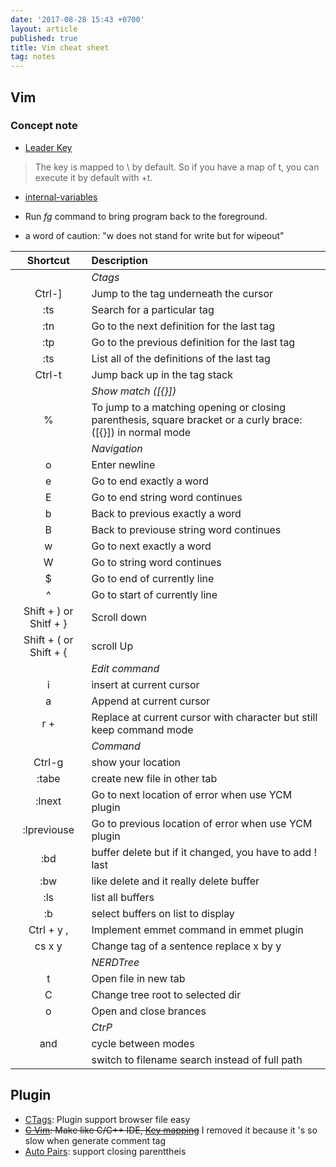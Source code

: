 ```yaml
---
date: '2017-08-28 15:43 +0700'
layout: article
published: true
title: Vim cheat sheet
tag: notes
---
```

## Vim

### Concept note

- [Leader Key](https://stackoverflow.com/questions/1764263/what-is-the-leader-in-a-vimrc-file)
> The <Leader> key is mapped to \ by default. So if you have a map of <Leader>t, you can execute it by default with \+t.

- [internal-variables](https://stackoverflow.com/questions/15685729/vim-what-is-the-difference-between-let-g-let-b-etc)

- Run *fg* command to bring program back to the foreground. 
- a word of caution: "w does not stand for write but for wipeout"

|Shortcut| Description           |
|:-------:|:---------------------|
|| *Ctags* |
|Ctrl-]| Jump to the tag underneath the cursor|
|:ts <tag> <RET>| Search for a particular tag |
|:tn |Go to the next definition for the last tag |
|:tp | Go to the previous definition for the last tag |
|:ts | List all of the definitions of the last tag |
|Ctrl-t|Jump back up in the tag stack|
|| *Show match ([{}])* |
|%| To jump to a matching opening or closing parenthesis, square bracket or a curly brace: ([{}]) in normal mode|
|| *Navigation*|
|o| Enter newline|
|e| Go to end exactly a word|
|E| Go to end string word continues|
|b| Back to previous exactly a word|
|B| Back to previouse string word continues|
|w| Go to next exactly a word|
|W| Go to string word continues|
|$| Go to end of currently line|
|^| Go to start of currently line|
|Shift + ) or Shitf + }| Scroll down|
|Shift + ( or Shift + {| scroll Up|
|| *Edit command*|
|i| insert at current cursor|
|a| Append at current cursor|
|r + <char>| Replace at current cursor with character but still keep command mode|
||*Command*|
|Ctrl-g|show your location|
|:tabe <filepath> | create new file in other tab|
|:lnext | Go to next location of error when use YCM plugin|
|:lpreviouse | Go to previous location of error when use YCM plugin|
|:bd | buffer delete but if it changed, you have to add ! last|
|:bw | like delete and it really delete buffer|
|:ls| list all buffers|
|:b <number>| select buffers on list to display|
|Ctrl + y ,| Implement emmet command in emmet plugin|
|cs x y | Change tag of a sentence replace x by y |
||*NERDTree*|
|t|Open file in new tab|
|C|Change tree root to selected dir|
|o| Open and close brances|
||*CtrP*|
|<C-f> and <C-b>| cycle between modes|
|<C-d>|switch to filename search instead of full path|
  
## Plugin 
- [CTags](https://andrew.stwrt.ca/posts/vim-ctags/): Plugin support browser file easy
- ~~[C Vim](http://www.thegeekstuff.com/2009/01/tutorial-make-vim-as-your-cc-ide-using-cvim-plugin/): Make like C/C++ IDE, [Key mapping](https://wolfgangmehner.github.io/vim-plugins/csupport/c-hotkeys.pdf)~~ I removed it because it 's so slow when generate comment tag
- [Auto Pairs](https://github.com/jiangmiao/auto-pairs): support closing parenttheis
